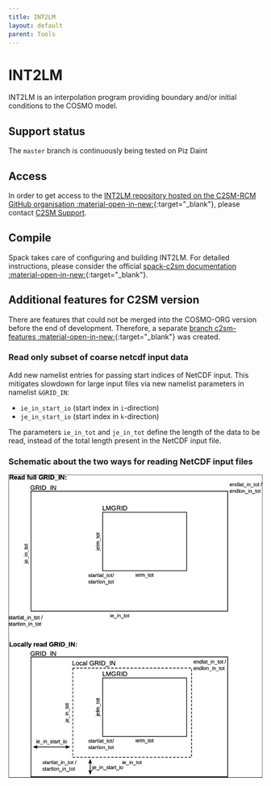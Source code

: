 ```yaml
---
title: INT2LM
layout: default
parent: Tools
---
```


# INT2LM

INT2LM is an interpolation program providing boundary and/or initial conditions to the COSMO model.

## Support status

The `master` branch is continuously being tested on Piz Daint

## Access

In order to get access to the [INT2LM repository hosted on the C2SM-RCM GitHub organisation :material-open-in-new:](https://github.com/C2SM-RCM/int2lm){:target="_blank"}, 
please contact [C2SM Support](mailto:support@c2sm.ethz.ch).

## Compile

Spack takes care of configuring and building INT2LM. For detailed instructions,
please consider the official [spack-c2sm documentation :material-open-in-new:](https://c2sm.github.io/spack-c2sm/latest){:target="_blank"}.

## Additional features for C2SM version

There are features that could not be merged into the COSMO-ORG version before the end of development.
Therefore, a separate [branch c2sm-features :material-open-in-new:](https://github.com/C2SM-RCM/int2lm/tree/c2sm-features){:target="_blank"} was created.

### Read only subset of coarse netcdf input data 

Add new namelist entries for passing start indices of NetCDF input. 
This mitigates slowdown for large input files via new namelist parameters in namelist `&GRID_IN`:

* `ie_in_start_io` (start index in `i`-direction)
* `je_in_start_io` (start index in `k`-direction) 

The parameters `ie_in_tot` and `je_in_tot` define the length of the data to be read, instead of the total length present in the NetCDF input file. 

### Schematic about the two ways for reading NetCDF input files
![](images/int2lm_subset_schematic.png)
